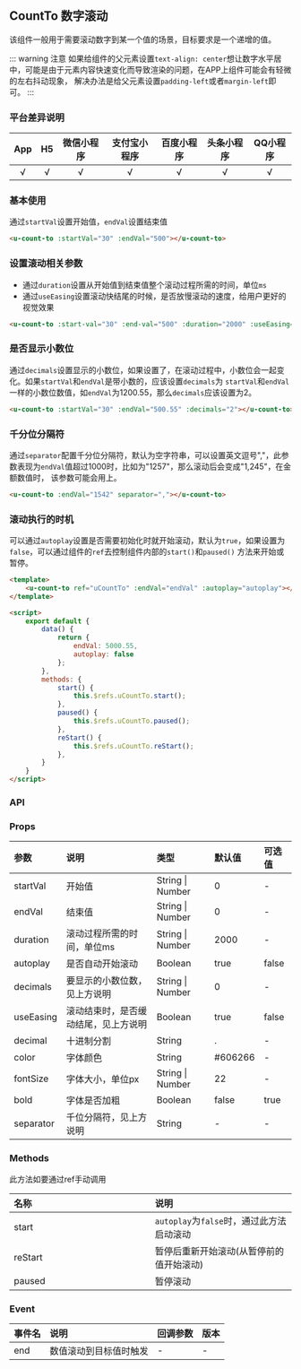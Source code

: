 ## CountTo 数字滚动 <to-api/>

<demo-model url="/pages/componentsC/countTo/index"></demo-model>

该组件一般用于需要滚动数字到某一个值的场景，目标要求是一个递增的值。

::: warning 注意
如果给组件的父元素设置`text-align: center`想让数字水平居中，可能是由于元素内容快速变化而导致渲染的问题，在APP上组件可能会有轻微的左右抖动现象，
解决办法是给父元素设置`padding-left`或者`margin-left`即可。
:::

### 平台差异说明

|App|H5	|微信小程序	|支付宝小程序		|百度小程序	|头条小程序	|QQ小程序	|
|:-:|:-:|:-:		|:-:			|:-:		|:-:		|:-:		|
|√	|√	|√			|√				|√			|√			|√			|

### 基本使用

通过`startVal`设置开始值，`endVal`设置结束值

```html
<u-count-to :startVal="30" :endVal="500"></u-count-to>
```

### 设置滚动相关参数

- 通过`duration`设置从开始值到结束值整个滚动过程所需的时间，单位`ms`
- 通过`useEasing`设置滚动快结尾的时候，是否放慢滚动的速度，给用户更好的视觉效果

```html
<u-count-to :start-val="30" :end-val="500" :duration="2000" :useEasing="false"></u-count-to>
```

### 是否显示小数位

通过`decimals`设置显示的小数位，如果设置了，在滚动过程中，小数位会一起变化。如果`startVal`和`endVal`是带小数的，应该设置`decimals`为
`startVal`和`endVal`一样的小数位数值，如`endVal`为1200.55，那么`decimals`应该设置为2。

```html
<u-count-to :startVal="30" :endVal="500.55" :decimals="2"></u-count-to>
```

### 千分位分隔符

通过`separator`配置千分位分隔符，默认为空字符串，可以设置英文逗号","，此参数表现为`endVal`值超过1000时，比如为"1257"，那么滚动后会变成"1,245"，在金额数值时，
该参数可能会用上。

```html
<u-count-to :endVal="1542" separator=","></u-count-to>
```

### 滚动执行的时机

可以通过`autoplay`设置是否需要初始化时就开始滚动，默认为`true`，如果设置为`false`，可以通过组件的`ref`去控制组件内部的`start()`和`paused()`
方法来开始或暂停。

```html
<template>
	<u-count-to ref="uCountTo" :endVal="endVal" :autoplay="autoplay"></u-count-to>
</template>

<script>
	export default {
		data() {
			return {
				endVal: 5000.55,
				autoplay: false
			};
		},
		methods: {
			start() {
				this.$refs.uCountTo.start();
			},
			paused() {
				this.$refs.uCountTo.paused();
			},
			reStart() {
				this.$refs.uCountTo.reStart();
			},
		}
	}
</script>
```

### API

### Props

| 参数		| 说明									| 类型					| 默认值		|  可选值	|
|:-			|:-										|:-						|:-			|:-			|
| startVal	| 开始值									| String &#124; Number	| 0			| -			|
| endVal	| 结束值									| String &#124; Number	| 0			| -			|
| duration	| 滚动过程所需的时间，单位ms				| String &#124; Number	| 2000		| -			|
| autoplay	| 是否自动开始滚动						| Boolean				| true		| false		|
| decimals	| 要显示的小数位数，见上方说明				| String &#124; Number	| 0			| -			|
| useEasing	| 滚动结束时，是否缓动结尾，见上方说明		| Boolean				| true		| false		|
| decimal	| 十进制分割								| String				| .			| -			|
| color		| 字体颜色								| String				| #606266	| -			|
| fontSize	| 字体大小，单位px						| String &#124; Number	| 22		| -			|
| bold		| 字体是否加粗							| Boolean				| false		| true		|
| separator	| 千位分隔符，见上方说明					| String				| -			| -			|


### Methods

此方法如要通过ref手动调用

| 名称		| 说明										|
|:-			|:-											|
| start		|`autoplay`为`false`时，通过此方法启动滚动		|
| reStart	|暂停后重新开始滚动(从暂停前的值开始滚动)		|
| paused	|暂停滚动									|


### Event

|事件名	|说明					|回调参数	|版本	|
|:-		|:-						|:-			|:-		|
| end	| 数值滚动到目标值时触发	| -			| -		|


<style scoped>
h3[id=methods] + p + table thead tr th:nth-child(1) {
	width: 50%;
}

h3[id=methods] + p + table thead tr th:nth-child(2) {
	width: 50%;
}
</style>
